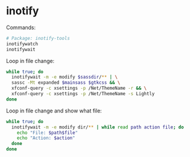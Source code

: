 # inotify

Commands:

```bash
# Package: inotify-tools
inotifywatch
inotifywait
```

Loop in file change:

```bash
while true; do
  inotifywait -m -e modify $sassdir/** | \
  sassc -Mt expanded $mainsass $gtkcss && \
  xfconf-query -c xsettings -p /Net/ThemeName -r && \
  xfconf-query -c xsettings -p /Net/ThemeName -s Lightly
done
```

Loop in file change and show what file:

```bash
while true; do
  inotifywait -m -e modify dir/** | while read path action file; do
    echo "File: $path$file"
    echo "Action: $action"
  done
done
```
